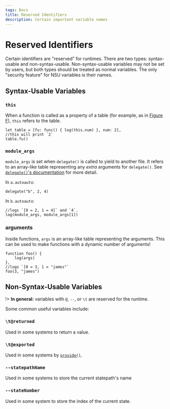 ```yaml
---
tags: Docs
title: Reserved Identifiers
description: Certain important variable names
---
```


# Reserved Identifiers

Certain identifiers are "reserved" for runtimes. There are two types: syntax-usable and non-syntax-usable.
Non-syntax-usable variables may not be set by users, but both types should be treated as normal variables. The only "security feature" for NSU variables is their names.

## Syntax-Usable Variables

### `this`

When a function is called as a property of a table (for example, as in [Figure F](#figure-f)), `this` refers to the table.

```aa
let table = [fu: func() { log(this.num) }, num: 2],
//this will print `2`
table.fu()
```

### `module_args` 

`module_args` is set when `delegate()` is called to yield to another file. It refers to an array-like table representing any *extra* arguments for `delegate()`. See [`delegate()`'s documentation](/built-ins#h-delegate-function) for more detail.

In `a.autoauto`:

```aa
delegate("b", 2, 4)
```

In `b.autoauto`:

```aa
//logs `[0 = 2, 1 = 4]` and `4`.
log(module_args, module_args[1])
```

### arguments

Inside functions, `args` is an array-like table representing the arguments. This can be used to make functions with a dynamic number of arguments!

```aa
function foo() {
    log(args)
},
//logs `[0 = 3, 1 = "james"`
foo(3, "james")
```

## Non-Syntax-Usable Variables

!> **In general:** variables with `@`, `--`, or `\t` are reserved for the runtime.

Some common useful variables include:

### `\t@returned`

Used in some systems to return a value.

### `\t@exported`

Used in some systems by [`provide()`](/built-ins#h-provide-function).

### `--statepathName`

Used in some systems to store the current statepath's name

### `--stateNumber`

Used in some system to store the index of the current state.
